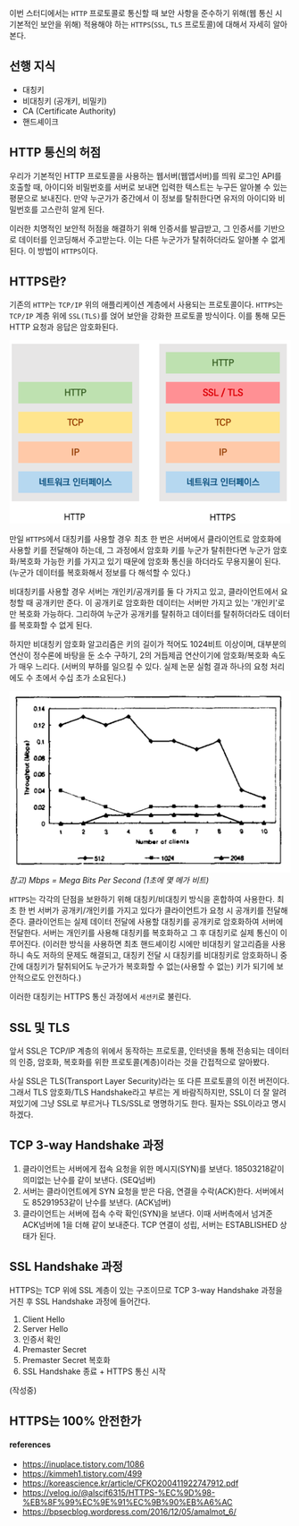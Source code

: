 이번 스터디에서는 `HTTP` 프로토콜로 통신할 때 보안 사항을 준수하기 위해(웹 통신 시 기본적인 보안을 위해) 적용해야 하는 `HTTPS`(`SSL`, `TLS` 프로토콜)에 대해서 자세히 알아본다.

## 선행 지식

* 대칭키
* 비대칭키 (공개키, 비밀키)
* CA (Certificate Authority)
* 핸드셰이크

## HTTP 통신의 허점

우리가 기본적인 HTTP 프로토콜을 사용하는 웹서버(웹앱서버)를 띄워 로그인 API를 호출할 때, 아이디와 비밀번호를 서버로 보내면 입력한 텍스트는 누구든 알아볼 수 있는 평문으로 보내진다. 만약 누군가가 중간에서 이 정보를 탈취한다면 유저의 아이디와 비밀번호를 고스란히 알게 된다.

이러한 치명적인 보안적 허점을 해결하기 위해 인증서를 발급받고, 그 인증서를 기반으로 데이터를 인코딩해서 주고받는다. 이는 다른 누군가가 탈취하더라도 알아볼 수 없게 된다. 이 방법이 `HTTPS`이다.

## HTTPS란?

기존의 `HTTP`는 `TCP/IP` 위의 애플리케이션 계층에서 사용되는 프로토콜이다. `HTTPS`는 `TCP/IP` 계층 위에 `SSL(TLS)`를 얹어 보안을 강화한 프로토콜 방식이다. 이를 통해 모든 HTTP 요청과 응답은 암호화된다.

![image](img.png)

만일 `HTTPS`에서 대칭키를 사용할 경우 최초 한 번은 서버에서 클라이언트로 암호화에 사용할 키를 전달해야 하는데, 그 과정에서 암호화 키를 누군가 탈취한다면 누군가 암호화/복호화 가능한 키를 가지고 있기 때문에 암호화 통신을 하더라도 무용지물이 된다. (누군가 데이터를 복호화해서 정보를 다 해석할 수 있다.)

비대칭키를 사용할 경우 서버는 개인키/공개키를 둘 다 가지고 있고, 클라이언트에서 요청할 때 공개키만 준다. 이 공개키로 암호화한 데이터는 서버만 가지고 있는 '개인키'로만 복호화 가능하다. 그리하여 누군가 공개키를 탈취하고 데이터를 탈취하더라도 데이터를 복호화할 수 없게 된다.

하지만 비대칭키 암호화 알고리즘은 키의 길이가 적어도 1024비트 이상이며, 대부분의 연산이 정수론에 바탕을 둔 소수 구하기, 2의 거듭제곱 연산이기에 암호화/복호화 속도가 매우 느리다. (서버의 부하를 일으킬 수 있다. 실제 논문 실험 결과 하나의 요청 처리에도 수 초에서 수십 초가 소요된다.)

![image](img_1.png)
*참고) Mbps = Mega Bits Per Second (1초에 몇 메가 비트)*

`HTTPS`는 각각의 단점을 보완하기 위해 대칭키/비대칭키 방식을 혼합하여 사용한다. 최초 한 번 서버가 공개키/개인키를 가지고 있다가 클라이언트가 요청 시 공개키를 전달해준다. 클라이언트는 실제 데이터 전달에 사용할 대칭키를 공개키로 암호화하여 서버에 전달한다. 서버는 개인키를 사용해 대칭키를 복호화하고 그 후 대칭키로 실제 통신이 이루어진다. (이러한 방식을 사용하면 최초 핸드셰이킹 시에만 비대칭키 알고리즘을 사용하니 속도 저하의 문제도 해결되고, 대칭키 전달 시 대칭키를 비대칭키로 암호화하니 중간에 대칭키가 탈취되어도 누군가가 복호화할 수 없는(사용할 수 없는) 키가 되기에 보안적으로도 안전하다.)

이러한 대칭키는 HTTPS 통신 과정에서 `세션키`로 불린다.

## SSL 및 TLS

앞서 SSL은 TCP/IP 계층의 위에서 동작하는 프로토콜, 인터넷을 통해 전송되는 데이터의 인증, 암호화, 복호화를 위한 프로토콜(계층)이라는 것을 간접적으로 알아봤다.

사실 SSL은 TLS(Transport Layer Security)라는 또 다른 프로토콜의 이전 버전이다. 그래서 TLS 암호화/TLS Handshake라고 부르는 게 바람직하지만, SSL이 더 잘 알려져있기에 그냥 SSL로 부르거나 TLS/SSL로 명명하기도 한다. 필자는 SSL이라고 명시하겠다.

## TCP 3-way Handshake 과정

1. 클라이언트는 서버에게 접속 요청을 위한 메시지(SYN)를 보낸다. 18503218같이 의미없는 난수를 같이 보낸다. (SEQ넘버)
2. 서버는 클라이언트에게 SYN 요청을 받은 다음, 연결을 수락(ACK)한다. 서버에서도 85291953같이 난수를 보낸다. (ACK넘버)
3. 클라이언트는 서버에 접속 수락 확인(SYN)을 보낸다. 이때 서버측에서 넘겨준 ACK넘버에 1을 더해 같이 보내준다. TCP 연결이 성립, 서버는 ESTABLISHED 상태가 된다.

## SSL Handshake 과정

HTTPS는 TCP 위에 SSL 계층이 있는 구조이므로 TCP 3-way Handshake 과정을 거친 후 SSL Handshake 과정에 들어간다.

1. Client Hello
2. Server Hello
3. 인증서 확인
4. Premaster Secret
5. Premaster Secret 복호화
6. SSL Handshake 종료 + HTTPS 통신 시작

(작성중)

## HTTPS는 100% 안전한가



#### references
* https://inuplace.tistory.com/1086
* https://kimmeh1.tistory.com/499
* https://koreascience.kr/article/CFKO200411922747912.pdf
* https://velog.io/@alscjf6315/HTTPS-%EC%9D%98-%EB%8F%99%EC%9E%91%EC%9B%90%EB%A6%AC
* https://bpsecblog.wordpress.com/2016/12/05/amalmot_6/
